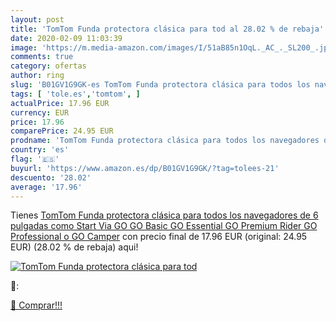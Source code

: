 ```yaml
---
layout: post
title: 'TomTom Funda protectora clásica para tod al 28.02 % de rebaja'
date: 2020-02-09 11:03:39
image: 'https://m.media-amazon.com/images/I/51aB85n1OqL._AC_._SL200_.jpg'
comments: true
category: ofertas
author: ring
slug: 'B01GV1G9GK-es TomTom Funda protectora clásica para todos los navegadores...'
tags: [ 'tole.es','tomtom', ]
actualPrice: 17.96 EUR
currency: EUR
price: 17.96
comparePrice: 24.95 EUR
prodname: 'TomTom Funda protectora clásica para todos los navegadores de 6 pulgadas  como Start  Via  GO  GO Basic  GO Essential  GO Premium  Rider  GO Professional o GO Camper'
country: 'es'
flag: '🇪🇸'
buyurl: 'https://www.amazon.es/dp/B01GV1G9GK/?tag=tolees-21'
descuento: '28.02'
average: '17.96'
---
```


Tienes [TomTom Funda protectora clásica para todos los navegadores de 6 pulgadas  como Start  Via  GO  GO Basic  GO Essential  GO Premium  Rider  GO Professional o GO Camper](https://www.amazon.es/dp/B01GV1G9GK/?tag=tolees-21) con precio final de  17.96 EUR (original: 24.95 EUR) (28.02 %  de rebaja) aqui!

[![TomTom Funda protectora clásica para tod](https://m.media-amazon.com/images/I/51aB85n1OqL._AC_._SL200_.jpg)](https://www.amazon.es/dp/B01GV1G9GK/?tag=tolees-21)

🔎:


[🛒 Comprar!!!](https://www.amazon.es/dp/B01GV1G9GK/?tag=tolees-21)
